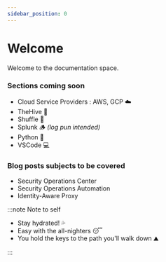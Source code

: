 ```yaml
---
sidebar_position: 0
---
```


# Welcome

Welcome to the documentation space.

### Sections coming soon
- Cloud Service Providers : AWS, GCP ☁️
- TheHive 🐝
- Shuffle 🔀
- Splunk 🪵 *(log pun intended)*
- Python 🐍
- VSCode 💻

### Blog posts subjects to be covered
- Security Operations Center
- Security Operations Automation
- Identity-Aware Proxy

:::note Note to self

- Stay hydrated! 💦
- Easy with the all-nighters 😴
- You hold the keys to the path you'll walk down ⛰

:::